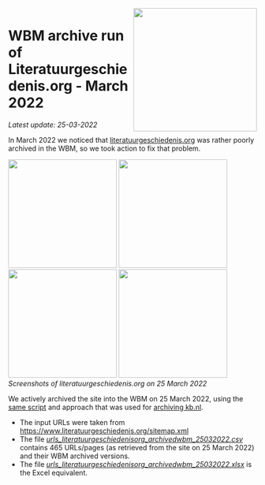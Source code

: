 <image src="../literatuurgeschiedenis_logo.jpg" width="250" align="right"/>

# WBM archive run of Literatuurgeschiedenis.org - March 2022
*Latest update: 25-03-2022*

In March 2022 we noticed that [literatuurgeschiedenis.org](https://www.literatuurgeschiedenis.org) was rather poorly archived in the WBM, so we took action to fix that problem. 

<kbd><image src="images/literatuurgeschiedenisorg_homepage_25032022.png" width="220"/></kbd>
<kbd><image src="images/literatuurgeschiedenisorg_tijdvak18eeeeuw_25032022.png" width="220"/></kbd>
<kbd><image src="images/literatuurgeschiedenisorg_willembilderdijk_25032022.png" width="220"/></kbd>
<kbd><image src="images/literatuurgeschiedenisorg_opkomstfotografie_25032022.png" width="220"/></kbd>
<br clear="all"/>
*Screenshots of literatuurgeschiedenis.org on 25 March 2022*

We actively archived the site into the WBM on 25 March 2022, using the [same script](../../wbm-archiver_v2_30112021) and approach that was used for [archiving kb.nl](../../kb.nl). 

* The input URLs were taken from https://www.literatuurgeschiedenis.org/sitemap.xml
* The file *[urls_literatuurgeschiedenisorg_archivedwbm_25032022.csv](urls_literatuurgeschiedenisorg_archivedwbm_25032022.csv)* contains 465 URLs/pages (as retrieved from the site on 25 March 2022) and their WBM archived versions.
* The file *[urls_literatuurgeschiedenisorg_archivedwbm_25032022.xlsx](urls_literatuurgeschiedenisorg_archivedwbm_25032022.xlsx)* is the Excel equivalent.
